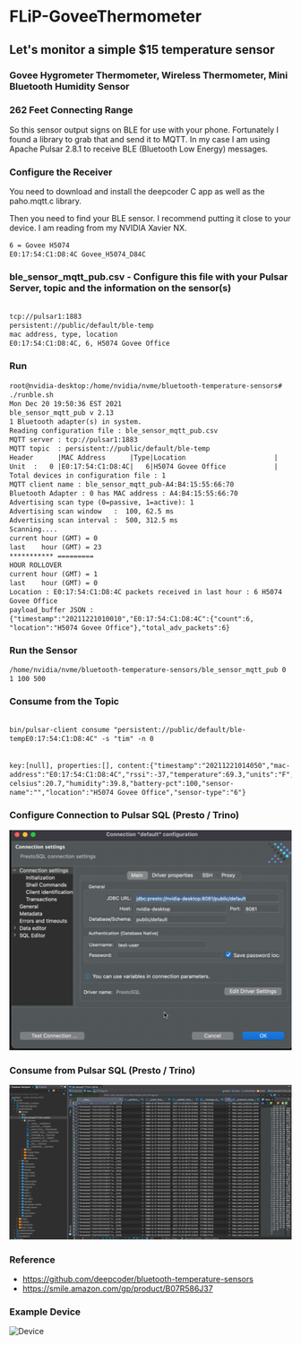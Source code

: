 # FLiP-GoveeThermometer

## Let's monitor a simple $15 temperature sensor 

### Govee Hygrometer Thermometer, Wireless Thermometer, Mini Bluetooth Humidity Sensor
### 262 Feet Connecting Range

So this sensor output signs on BLE for use with your phone.   Fortunately I found a library to grab that and send it to MQTT.
In my case I am using Apache Pulsar 2.8.1 to receive BLE (Bluetooth Low Energy) messages.

### Configure the Receiver

You need to download and install the deepcoder C app as well as the paho.mqtt.c library.

Then you need to find your BLE sensor.  I recommend putting it close to your device.   I am reading from my NVIDIA Xavier NX.

````
6 = Govee H5074
E0:17:54:C1:D8:4C Govee_H5074_D84C
````


### ble_sensor_mqtt_pub.csv - Configure this file with your Pulsar Server, topic and the information on the sensor(s)

```

tcp://pulsar1:1883
persistent://public/default/ble-temp
mac address, type, location
E0:17:54:C1:D8:4C, 6, H5074 Govee Office

```

### Run

````
root@nvidia-desktop:/home/nvidia/nvme/bluetooth-temperature-sensors# ./runble.sh 
Mon Dec 20 19:50:36 EST 2021
ble_sensor_mqtt_pub v 2.13
1 Bluetooth adapter(s) in system.
Reading configuration file : ble_sensor_mqtt_pub.csv
MQTT server : tcp://pulsar1:1883
MQTT topic  : persistent://public/default/ble-temp
Header      |MAC Address      |Type|Location                      |
Unit  :   0 |E0:17:54:C1:D8:4C|   6|H5074 Govee Office            |
Total devices in configuration file : 1
MQTT client name : ble_sensor_mqtt_pub-A4:B4:15:55:66:70
Bluetooth Adapter : 0 has MAC address : A4:B4:15:55:66:70
Advertising scan type (0=passive, 1=active): 1
Advertising scan window   :  100, 62.5 ms
Advertising scan interval :  500, 312.5 ms
Scanning....
current hour (GMT) = 0
last    hour (GMT) = 23
*********** =========
HOUR ROLLOVER
current hour (GMT) = 1
last    hour (GMT) = 0
Location : E0:17:54:C1:D8:4C packets received in last hour : 6 H5074 Govee Office
payload_buffer JSON : {"timestamp":"20211221010010","E0:17:54:C1:D8:4C":{"count":6, "location":"H5074 Govee Office"},"total_adv_packets":6}

````

### Run the Sensor

````
/home/nvidia/nvme/bluetooth-temperature-sensors/ble_sensor_mqtt_pub 0 1 100 500
````

### Consume from the Topic

````

bin/pulsar-client consume "persistent://public/default/ble-tempE0:17:54:C1:D8:4C" -s "tim" -n 0


key:[null], properties:[], content:{"timestamp":"20211221014050","mac-address":"E0:17:54:C1:D8:4C","rssi":-37,"temperature":69.3,"units":"F","temperature-celsius":20.7,"humidity":39.8,"battery-pct":100,"sensor-name":"","location":"H5074 Govee Office","sensor-type":"6"}

````

### Configure Connection to Pulsar SQL (Presto / Trino)

![Config](https://raw.githubusercontent.com/tspannhw/FLiP-GoveeThermometer/main/prestosettings.jpg)


### Consume from Pulsar SQL (Presto / Trino)

![SQL](https://raw.githubusercontent.com/tspannhw/FLiP-GoveeThermometer/main/pulsarsqlble.jpg)

### Reference

* https://github.com/deepcoder/bluetooth-temperature-sensors
* https://smile.amazon.com/gp/product/B07R586J37


### Example Device

![Device](https://raw.githubusercontent.com/tspannhw/FLiP-GoveeThermometer/main/govee.JPG)
